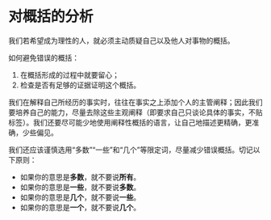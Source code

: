 # 对概括的分析

我们若希望成为理性的人，就必须主动质疑自己以及他人对事物的概括。

如何避免错误的概括：

1. 在概括形成的过程中就要留心；
2. 检查是否有足够的证据证明这个概括。

我们在解释自己所经历的事实时，往往在事实之上添加个人的主管阐释；因此我们要培养自己的能力，尽量去除这些主观阐释（即要求自己只谈论具体的事实，不贴标签）。我们还要尽可能少地使用阐释性概括的语言，让自己地描述更精确，更准确，少些偏见。

我们还应该谨慎选用“多数”“一些”和“几个”等限定词，尽量减少错误概括。切记以下原则：

- 如果你的意思是**多数**，就不要说**所有**。
- 如果你的意思是**一些**，就不要说**多数**。
- 如果你的意思是**几个**，就不要说**一些**。
- 如果你的意思是**一个**，就不要说**几个**。